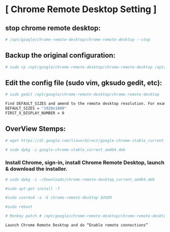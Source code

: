 # [ Chrome Remote Desktop Setting ]

## stop chrome remote desktop:

```bash
# /opt/google/chrome-remote-desktop/chrome-remote-desktop --stop
```

## Backup the original configuration:

```bash
# sudo cp /opt/google/chrome-remote-desktop/chrome-remote-desktop /opt/google/chrome-remote-desktop/chrome-remote-desktop.orig
```

## Edit the config file (sudo vim, gksudo gedit, etc):

```bash
# sudo gedit /opt/google/chrome-remote-desktop/chrome-remote-desktop

Find DEFAULT_SIZES and amend to the remote desktop resolution. For example:
DEFAULT_SIZES = "1920x1080"
FIRST_X_DISPLAY_NUMBER = 0
```

## OverView Stemps:

```bash
# wget https://dl.google.com/linux/direct/google-chrome-stable_current_amd64.deb

# sudo dpkg -i google-chrome-stable_current_amd64.deb
```

### Install Chrome, sign-in, install Chrome Remote Desktop, launch & download the installer.

```bash
# sudo dpkg -i ~/Downloads/chrome-remote-desktop_current_amd64.deb

#sudo apt-get install -f

#sudo usermod -a -G chrome-remote-desktop $USER

#sudo reboot

# Monkey patch # /opt/google/chrome-remote-desktop/chrome-remote-desktop following the Stack Overflow superuser post

Launch Chrome Remote Desktop and do “Enable remote connections” 
```



